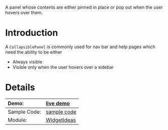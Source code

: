 A panel whose contents are either pinned in place or pop out when the user hovers over them.

# Introduction #
A `CollapsiblePanel` is commonly used for nav bar and help pages which need the ability to be either
  * Always visible
  * Visible only when the user hovers over a sidebar


# Details #

|Demo:| [live demo](http://collectionofdemos.appspot.com/demo/com.google.gwt.widgetideas.demo.collapsiblepanel.CollapsiblePanelDemo/CollapsiblePanelDemo.html)|
|:----|:------------------------------------------------------------------------------------------------------------------------------------------------------|
|Sample Code:| [sample code](http://code.google.com/p/google-web-toolkit-incubator/source/browse/trunk/src-demo/com/google/gwt/widgetideas/demo/collapsiblepanel/client/CollapsiblePanelDemo.java) |
|Module:| [WidgetIdeas](http://google-web-toolkit-incubator.googlecode.com/svn/trunk/src/com/google/gwt/widgetideas/WidgetIdeas.gwt.xml)                        |
